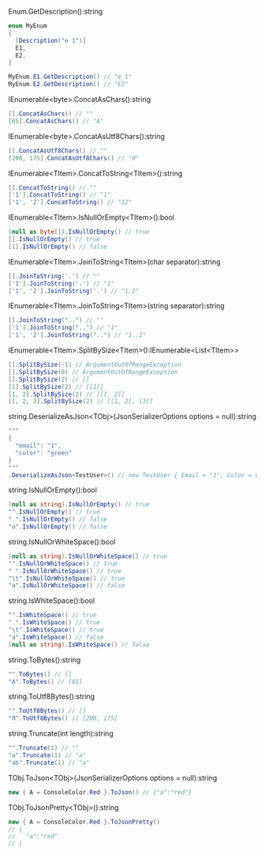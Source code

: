 
Enum.GetDescription():string
```csharp
enum MyEnum
{
  [Description("e 1")]
  E1,
  E2,
}

MyEnum.E1.GetDescription() // "e 1"
MyEnum.E2.GetDescription() // "E2"
```

IEnumerable&lt;byte&gt;.ConcatAsChars():string
```csharp
[].ConcatAsChars() // ""
[65].ConcatAsChars() // "A"
```

IEnumerable&lt;byte&gt;.ConcatAsUtf8Chars():string
```csharp
[].ConcatAsUtf8Chars() // ""
[208, 175].ConcatAsUtf8Chars() // "Я"
```

IEnumerable&lt;TItem&gt;.ConcatToString&lt;TItem&gt;():string
```csharp
[].ConcatToString() // ""
['1'].ConcatToString() // "1"
['1', '2'].ConcatToString() // "12"
```

IEnumerable&lt;TItem&gt;.IsNullOrEmpty&lt;TItem&gt;():bool
```csharp
(null as byte[]).IsNullOrEmpty() // true
[].IsNullOrEmpty() // true
[1].IsNullOrEmpty() // false
```

IEnumerable&lt;TItem&gt;.JoinToString&lt;TItem&gt;(char separator):string
```csharp
[].JoinToString('.') // ""
['1'].JoinToString('.') // "1"
['1', '2'].JoinToString('.') // "1.2"
```

IEnumerable&lt;TItem&gt;.JoinToString&lt;TItem&gt;(string separator):string
```csharp
[].JoinToString("..") // ""
['1'].JoinToString("..") // "1"
['1', '2'].JoinToString("..") // "1..2"
```

IEnumerable&lt;TItem&gt;.SplitBySize&lt;TItem&gt;():IEnumerable&lt;List&lt;TItem&gt;&gt;
```csharp
[].SplitBySize(-1) // ArgumentOutOfRangeException
[].SplitBySize(0) // ArgumentOutOfRangeException
[].SplitBySize(2) // []
[1].SplitBySize(2) // [[1]]
[1, 2].SplitBySize(2) // [[1, 2]]
[1, 2, 3].SplitBySize(2) // [[1, 2], [3]]
```

string.DeserializeAsJson&lt;TObj&gt;(JsonSerializerOptions options = null):string
```csharp
"""
{
  "email": "1",
  "color": "green"
}
"""
.DeserializeAsJson<TestUser>() // new TestUser { Email = "1", Color = ConsoleColor.Green }
```

string.IsNullOrEmpty():bool
```csharp
(null as string).IsNullOrEmpty() // true
"".IsNullOrEmpty() // true
" ".IsNullOrEmpty() // false
"a".IsNullOrEmpty() // false
```

string.IsNullOrWhiteSpace():bool
```csharp
(null as string).IsNullOrWhiteSpace() // true
"".IsNullOrWhiteSpace() // true
" ".IsNullOrWhiteSpace() // true
"\t".IsNullOrWhiteSpace() // true
"a".IsNullOrWhiteSpace() // false
```

string.IsWhiteSpace():bool
```csharp
"".IsWhiteSpace() // true
" ".IsWhiteSpace() // true
"\t".IsWhiteSpace() // true
"a".IsWhiteSpace() // false
(null as string).IsWhiteSpace() // false
```

string.ToBytes():string
```csharp
"".ToBytes() // []
"A".ToBytes() // [65]
```

string.ToUtf8Bytes():string
```csharp
"".ToUtf8Bytes() // []
"Я".ToUtf8Bytes() // [208, 175]
```

string.Truncate(int length):string
```csharp
"".Truncate(1) // ""
"a".Truncate(1) // "a"
"ab".Truncate(1) // "a"
```

TObj.ToJson&lt;TObj&gt;(JsonSerializerOptions options = null):string
```csharp
new { A = ConsoleColor.Red }.ToJson() // {"a":"red"}
```

TObj.ToJsonPretty&lt;TObj&gt;():string
```csharp
new { A = ConsoleColor.Red }.ToJsonPretty()
// {
//   "a":"red"
// }
```
